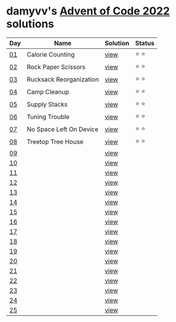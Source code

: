 # damyvv's [Advent of Code 2022](https://adventofcode.com/2022) solutions

|Day|Name|Solution|Status|
|---|---|---|---|
|[01](https://adventofcode.com/2022/day/1)|Calorie Counting|[view](solutions/day01.rb)|⭐ ⭐|
|[02](https://adventofcode.com/2022/day/2)|Rock Paper Scissors|[view](solutions/day02.rb)|⭐ ⭐|
|[03](https://adventofcode.com/2022/day/3)|Rucksack Reorganization|[view](solutions/day03.rb)|⭐ ⭐|
|[04](https://adventofcode.com/2022/day/4)|Camp Cleanup|[view](solutions/day04.rb)|⭐ ⭐|
|[05](https://adventofcode.com/2022/day/5)|Supply Stacks|[view](solutions/day05.rb)|⭐ ⭐|
|[06](https://adventofcode.com/2022/day/6)|Tuning Trouble|[view](solutions/day06.rb)|⭐ ⭐|
|[07](https://adventofcode.com/2022/day/7)|No Space Left On Device|[view](solutions/day07.rb)|⭐ ⭐|
|[08](https://adventofcode.com/2022/day/8)|Treetop Tree House|[view](solutions/day08.rb)|⭐ ⭐|
|[09](https://adventofcode.com/2022/day/9)||[view](solutions/day09.rb)||
|[10](https://adventofcode.com/2022/day/10)||[view](solutions/day10.rb)||
|[11](https://adventofcode.com/2022/day/11)||[view](solutions/day11.rb)||
|[12](https://adventofcode.com/2022/day/12)||[view](solutions/day12.rb)||
|[13](https://adventofcode.com/2022/day/13)||[view](solutions/day13.rb)||
|[14](https://adventofcode.com/2022/day/14)||[view](solutions/day14.rb)||
|[15](https://adventofcode.com/2022/day/15)||[view](solutions/day15.rb)||
|[16](https://adventofcode.com/2022/day/16)||[view](solutions/day16.rb)||
|[17](https://adventofcode.com/2022/day/17)||[view](solutions/day17.rb)||
|[18](https://adventofcode.com/2022/day/18)||[view](solutions/day18.rb)||
|[19](https://adventofcode.com/2022/day/19)||[view](solutions/day19.rb)||
|[20](https://adventofcode.com/2022/day/20)||[view](solutions/day20.rb)||
|[21](https://adventofcode.com/2022/day/21)||[view](solutions/day21.rb)||
|[22](https://adventofcode.com/2022/day/22)||[view](solutions/day22.rb)||
|[23](https://adventofcode.com/2022/day/23)||[view](solutions/day23.rb)||
|[24](https://adventofcode.com/2022/day/24)||[view](solutions/day24.rb)||
|[25](https://adventofcode.com/2022/day/25)||[view](solutions/day25.rb)||
